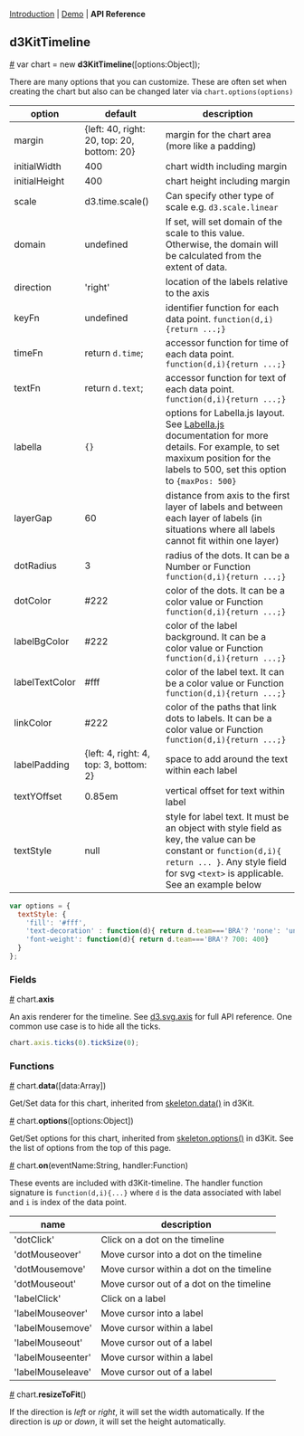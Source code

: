 [Introduction](https://github.com/kristw/d3kit-timeline) |
[Demo](http://kristw.github.io/d3kit-timeline) |
**API Reference**

## d3KitTimeline

<a name="constructor" href="#constructor">#</a> var chart = new **d3KitTimeline**([options:Object]);

There are many options that you can customize. These are often set when creating the chart but also can be changed later via ```chart.options(options)```

| option  | default | description |
| ------- | ------- | ----------- |
| margin  | {left: 40, right: 20, top: 20, bottom: 20} | margin for the chart area (more like a padding) |
| initialWidth | 400 | chart width including margin |
| initialHeight | 400 | chart height including margin |
| scale | d3.time.scale() | Can specify other type of scale e.g. ```d3.scale.linear``` |
| domain | undefined | If set, will set domain of the scale to this value. Otherwise, the domain will be calculated from the extent of data. |
| direction | 'right' | location of the labels relative to the axis |
| keyFn | undefined | identifier function for each data point. ```function(d,i){return ...;}```|
| timeFn | return ```d.time```; | accessor function for time of each data point. ```function(d,i){return ...;}```|
| textFn | return ```d.text```; | accessor function for text of each data point. ```function(d,i){return ...;}```|
| labella | ```{}``` | options for Labella.js layout. See [Labella.js](https://github.com/twitter/labella.js/blob/master/docs/Force.md#constructor) documentation for more details. For example, to set maxixum position for the labels to 500, set this option to ```{maxPos: 500}``` |
| layerGap | 60 | distance from axis to the first layer of labels and between each layer of labels (in situations where all labels cannot fit within one layer) |
| dotRadius | 3 | radius of the dots. It can be a Number or Function ```function(d,i){return ...;}``` |
| dotColor | #222 | color of the dots. It can be a color value or Function ```function(d,i){return ...;}``` |
| labelBgColor | #222 | color of the label background. It can be a color value or Function ```function(d,i){return ...;}``` |
| labelTextColor | #fff | color of the label text. It can be a color value or Function ```function(d,i){return ...;}``` |
| linkColor | #222 | color of the paths that link dots to labels. It can be a color value or Function ```function(d,i){return ...;}``` |
| labelPadding | {left: 4, right: 4, top: 3, bottom: 2} | space to add around the text within each label |
| textYOffset | 0.85em | vertical offset for text within label |
| textStyle | null | style for label text. It must be an object with style field as key, the value can be constant or `function(d,i){ return ... }`. Any style field for svg `<text>` is applicable. See an example below |

```javascript
var options = {
  textStyle: {
    'fill': '#fff',
    'text-decoration' : function(d){ return d.team==='BRA'? 'none': 'underline'},
    'font-weight': function(d){ return d.team==='BRA'? 700: 400}
  }
};
```

### Fields

<a name="axis" href="#axis">#</a> chart.**axis**

An axis renderer for the timeline. See [d3.svg.axis](https://github.com/mbostock/d3/wiki/SVG-Axes) for full API reference. One common use case is to hide all the ticks.

```javascript
chart.axis.ticks(0).tickSize(0);
```

### Functions

<a name="data" href="#data">#</a> chart.**data**([data:Array])

Get/Set data for this chart, inherited from [skeleton.data()](https://github.com/twitter/d3kit/wiki/Skeleton#data) in d3Kit.

<a name="options" href="#options">#</a> chart.**options**([options:Object])

Get/Set options for this chart, inherited from [skeleton.options()](https://github.com/twitter/d3kit/wiki/Skeleton#options) in d3Kit. See the list of options from the top of this page.

<a name="on" href="#on">#</a> chart.**on**(eventName:String, handler:Function)

These events are included with d3Kit-timeline. The handler function signature is ```function(d,i){...}``` where ```d``` is the data associated with label and ```i``` is index of the data point.

| name | description |
| ---- | ----------- |
| 'dotClick' | Click on a dot on the timeline |
| 'dotMouseover' | Move cursor into a dot on the timeline |
| 'dotMousemove' | Move cursor within a dot on the timeline |
| 'dotMouseout' | Move cursor out of a dot on the timeline |
| 'labelClick' | Click on a label |
| 'labelMouseover' | Move cursor into a label |
| 'labelMousemove' | Move cursor within a label |
| 'labelMouseout' | Move cursor out of a label |
| 'labelMouseenter' | Move cursor within a label |
| 'labelMouseleave' | Move cursor out of a label |

<a name="resizeToFit" href="#resizeToFit">#</a> chart.**resizeToFit**()

If the direction is *left* or *right*, it will set the width automatically. If the direction is *up* or *down*, it will set the height automatically.
